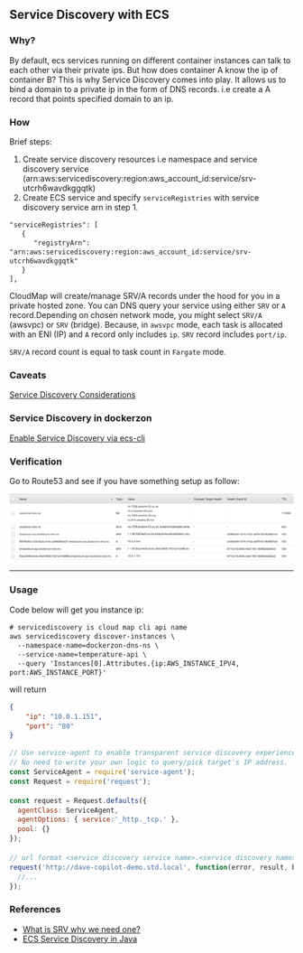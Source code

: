 ## Service Discovery with ECS

### Why?
By default, ecs services running on different container instances can talk to each other via their private ips. But how does container A know the ip of container B?
This is why Service Discovery comes into play. It allows us to bind a domain to a private ip in the form of DNS records. i.e create a A record that points specified domain to an ip.

### How

Brief steps:

1. Create service discovery resources i.e namespace and service discovery service (arn:aws:servicediscovery:region:aws_account_id:service/srv-utcrh6wavdkggqtk)
2. Create ECS service and specify `serviceRegistries` with service discovery service arn in step 1.
```
"serviceRegistries": [
   {
      "registryArn": "arn:aws:servicediscovery:region:aws_account_id:service/srv-utcrh6wavdkggqtk"
   }
],
```
CloudMap will create/manage SRV/A records under the hood for you in a private hosted zone. You can DNS query your service using either `SRV` or `A` record.Depending on chosen network mode, you might select `SRV/A` (awsvpc)  or `SRV` (bridge). Because, in `awsvpc` mode, each task is allocated with an ENI (IP) and `A` record only includes `ip`. `SRV` record includes `port/ip`.

`SRV/A` record count is equal to task count in `Fargate` mode.

### Caveats
[Service Discovery Considerations](https://docs.aws.amazon.com/AmazonECS/latest/developerguide/service-discovery.html)

### Service Discovery in dockerzon
[Enable Service Discovery via ecs-cli](https://docs.aws.amazon.com/AmazonECS/latest/developerguide/ecs-cli-tutorial-servicediscovery.html)

### Verification
Go to Route53 and see if you have something setup as follow:

![route53-private-dns](./service-discovery-route53.png)

---

### Usage
Code below will get you instance ip:

```shell
# servicediscovery is cloud map cli api name
aws servicediscovery discover-instances \
  --namespace-name=dockerzon-dns-ns \
  --service-name=temperature-api \
  --query 'Instances[0].Attributes.{ip:AWS_INSTANCE_IPV4, port:AWS_INSTANCE_PORT}'
```

will return

```json
{
    "ip": "10.0.1.151",
    "port": "80"
}
```


```javascript
// Use service-agent to enable transparent service discovery experience.
// No need to write your own logic to query/pick target's IP address.
const ServiceAgent = require('service-agent');
const Request = require('request');

const request = Request.defaults({
  agentClass: ServiceAgent,
  agentOptions: { service:'_http._tcp.' },
  pool: {}
});

// url format <service discovery service name>.<service discovery namespace>
request('http://dave-copilot-demo.std.local', function(error, result, body) {
  //...
});
```

### References

- [What is SRV why we need one?](https://www.webhostingbuzz.com/wiki/what-srv-record-and-why-you-might-need-one/)
- [ECS Service Discovery in Java](https://pattern-match.com/blog/ecs-service-discovery-in-java/)
